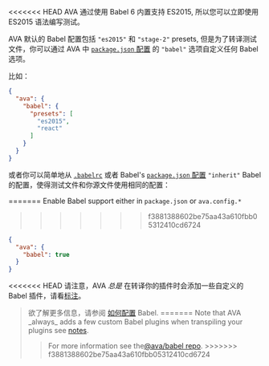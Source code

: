 <<<<<<< HEAD
AVA 通过使用 Babel 6 内置支持 ES2015, 所以您可以立即使用 ES2015 语法编写测试。

AVA 默认的 Babel 配置包括 `"es2015"` 和 `"stage-2"` presets, 但是为了转译测试文件，你可以通过 AVA 中 [`package.json` 配置](https://github.com/sindresorhus/ava#configuration) 的 `"babel"` 选项自定义任何 Babel 选项。

比如：

```json
{
  "ava": {
    "babel": {
      "presets": [
        "es2015",
        "react"
      ]
    }
  }
}
```

或者你可以简单地从 [`.babelrc`](/docs/usage/babelrc/) 或者 Babel's
[`package.json` 配置](/docs/usage/babelrc/) `"inherit"` Babel 的配置，使得测试文件和你源文件使用相同的配置：

=======
Enable Babel support either in `package.json` or `ava.config.*`
>>>>>>> f3881388602be75aa43a610fbb05312410cd6724
```json
{
  "ava": {
    "babel": true
  }
}
```

<<<<<<< HEAD
请注意，AVA _总是_ 在转译你的插件时会添加一些自定义的 Babel 插件，请看<a href="https://github.com/sindresorhus/ava/blob/master/docs/recipes/babelrc.md#notes">标注</a>。

<blockquote class="babel-callout babel-callout-info">
  <p>
    欲了解更多信息，请参阅 <a
    href="https://github.com/sindresorhus/ava/blob/master/docs/recipes/babelrc.md">
    如何配置</a> Babel.
=======
Note that AVA _always_ adds a few custom Babel plugins when transpiling
your plugins see <a href="https://github.com/avajs/ava/blob/master/docs/03-assertions.md#enhanced-assertion-messages">notes</a>.

<blockquote class="babel-callout babel-callout-info">
  <p>
    For more information see the<a href="https://github.com/avajs/babel">@ava/babel repo</a>.
>>>>>>> f3881388602be75aa43a610fbb05312410cd6724
  </p>
</blockquote>
